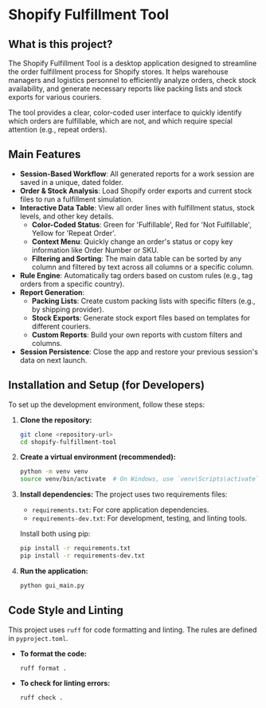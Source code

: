 # Shopify Fulfillment Tool

## What is this project?

The Shopify Fulfillment Tool is a desktop application designed to streamline the order fulfillment process for Shopify stores. It helps warehouse managers and logistics personnel to efficiently analyze orders, check stock availability, and generate necessary reports like packing lists and stock exports for various couriers.

The tool provides a clear, color-coded user interface to quickly identify which orders are fulfillable, which are not, and which require special attention (e.g., repeat orders).

## Main Features

-   **Session-Based Workflow**: All generated reports for a work session are saved in a unique, dated folder.
-   **Order & Stock Analysis**: Load Shopify order exports and current stock files to run a fulfillment simulation.
-   **Interactive Data Table**: View all order lines with fulfillment status, stock levels, and other key details.
    -   **Color-Coded Status**: Green for 'Fulfillable', Red for 'Not Fulfillable', Yellow for 'Repeat Order'.
    -   **Context Menu**: Quickly change an order's status or copy key information like Order Number or SKU.
    -   **Filtering and Sorting**: The main data table can be sorted by any column and filtered by text across all columns or a specific column.
-   **Rule Engine**: Automatically tag orders based on custom rules (e.g., tag orders from a specific country).
-   **Report Generation**:
    -   **Packing Lists**: Create custom packing lists with specific filters (e.g., by shipping provider).
    -   **Stock Exports**: Generate stock export files based on templates for different couriers.
    -   **Custom Reports**: Build your own reports with custom filters and columns.
-   **Session Persistence**: Close the app and restore your previous session's data on next launch.

## Installation and Setup (for Developers)

To set up the development environment, follow these steps:

1.  **Clone the repository:**
    ```bash
    git clone <repository-url>
    cd shopify-fulfillment-tool
    ```

2.  **Create a virtual environment (recommended):**
    ```bash
    python -m venv venv
    source venv/bin/activate  # On Windows, use `venv\Scripts\activate`
    ```

3.  **Install dependencies:**
    The project uses two requirements files:
    -   `requirements.txt`: For core application dependencies.
    -   `requirements-dev.txt`: For development, testing, and linting tools.

    Install both using pip:
    ```bash
    pip install -r requirements.txt
    pip install -r requirements-dev.txt
    ```

4.  **Run the application:**
    ```bash
    python gui_main.py
    ```

## Code Style and Linting

This project uses `ruff` for code formatting and linting. The rules are defined in `pyproject.toml`.

-   **To format the code:**
    ```bash
    ruff format .
    ```
-   **To check for linting errors:**
    ```bash
    ruff check .
    ```
